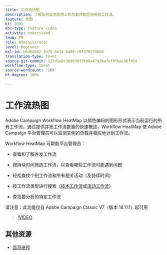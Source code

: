 ```yaml
---
title: 工作流热图
description: 了解如何监测实例上的负载并相应地规划工作流。
feature: 热图
kt: 2093
doc-type: feature video
activity: understand
team: PM
role: Administrator
level: Beginner
exl-id: b6d0d4b2-3b76-4e14-ba80-c0f370274b04
translation-type: tm+mt
source-git-commit: 137d1e0c36d038f3fb8a4742bafef6fbac96f41d
workflow-type: tm+mt
source-wordcount: '169'
ht-degree: 100%

---
```


# 工作流热图

Adobe Campaign Workflow HeatMap 以颜色编码的图形形式表示当前运行的所有工作流。通过提供并发工作流数量的快速概述，Workflow HeatMap 使 Adobe Campaign 平台管理员可以监测实例的负载并相应地计划工作流。

Workflow HeatMap 可帮助平台管理员：

* 查看和了解并发工作流
* 按持续时间筛选工作流，以查看哪些工作流可能遇到问题
* 轻松查找个别工作流和所有相关活动（及持续时间）

* 按工作流类型进行搜索（[技术工作流](https://docs.adobe.com/content/help/zh-Hans/campaign-classic/using/automating-with-workflows/general-operation/building-a-workflow.html#technical-workflows)或[活动工作流](https://docs.adobe.com/content/help/zh-Hans/campaign-classic/using/automating-with-workflows/general-operation/building-a-workflow.html#campaign-workflows)）

* 查找要分析的特定工作流

请注意：此功能仅自 Adobe Campaign Classic V7（版本 18.11.1）起可用

>[!VIDEO](https://video.tv.adobe.com/v/25558?quality=12)

## 其他资源

* [监测进程](https://docs.adobe.com/content/help/zh-Hans/campaign-classic/using/monitoring-campaign-classic/production-procedures/monitoring-processes.html#Workflow_monitoring)
